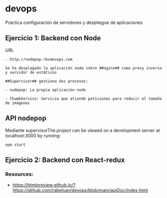 # devops
Práctica configuración de servidores y despliegue de aplicaciones
## Ejercicio 1: Backend con Node

URL
```
- http://nodepop.rbsdevops.com
```
```
Se ha desplagado la aplicación node sobre ##nginx## como proxy inverso y servidor de estáticos

##Supervisor## gestiona dos procesos:

- nodepop: La propia aplicación node

- thumbService: Servicio que atiende peticiones para reducir el tamaño de imágenes
```
## API nodepop
Mediante supervisorThe project can be viewed on a development server at localhost:3000 by running:
```
npm start
```

## Ejercicio 2: Backend con React-redux

### Resources:

- https://htmlpreview.github.io/?https://github.com/rabelsan/devops/blob/main/apiDoc/index.html
